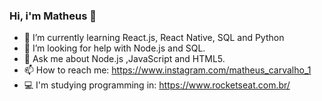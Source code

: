 ### Hi, i'm Matheus  👋


- 🌱 I’m currently learning React.js, React Native, SQL and Python
- 🤔 I’m looking for help with Node.js and SQL.
- 💬 Ask me about Node.js ,JavaScript and HTML5.
- 📫 How to reach me: https://www.instagram.com/matheus_carvalho_1
- 💻 I'm studying programming in: https://www.rocketseat.com.br/
